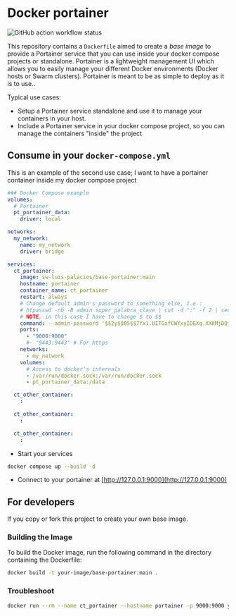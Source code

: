 # Docker portainer

![GitHub action workflow status](https://github.com/SW-Luis-Palacios/base-portainer/actions/workflows/docker-publish.yml/badge.svg)

This repository contains a `Dockerfile` aimed to create a *base image* to provide a Portainer service that you can use inside your docker compose projects or standalone. Portainer is a lightweight management UI which allows you to easily manage your different Docker environments (Docker hosts or Swarm clusters). Portainer is meant to be as simple to deploy as it is to use..

Typical use cases:

- Setup a Portainer service standalone and use it to manage your containers in your host.
- Include a Portainer service in your docker compose project, so you can manage the containers "inside" the project

## Consume in your `docker-compose.yml`

This is an example of the second use case; I want to have a portainer container inside my docker compose project

```yaml
### Docker Compose example
volumes:
  # Portainer
  pt_portainer_data:
    driver: local

networks:
  my_network:
    name: my_network
    driver: bridge

services:
  ct_portainer:
    image: sw-luis-palacios/base-portainer:main
    hostname: portainer
    container_name: ct_portainer
    restart: always
    # Change default admin's password to something else, i.e.:
    # htpasswd -nb -B admin super_palabra_clave | cut -d ":" -f 2 | sed 's/\$/\$\$/g'
    # NOTE, in this case I have to change $ to $$
    command: --admin-password '$$2y$$05$$7Yx1.UITGxfCWYxyIDEXq.XXKMjDQjjYIrT7TAVrB2Fow9BsVlhpe'
    ports:
      - "9000:9000"
      #- "9443:9443" # For https
    networks:
      - my_network
    volumes:
      # Access to docker's internals
      - /var/run/docker.sock:/var/run/docker.sock
      - pt_portainer_data:/data

  ct_other_container:
    :

  ct_other_container:
    :

  ct_other_container:
    :
```

- Start your services

```sh
docker compose up --build -d
```

- Connect to your portainer at [http://127.0.0.1:9000](http://127.0.0.1:9000)

## For developers

If you copy or fork this project to create your own base image.

### Building the Image

To build the Docker image, run the following command in the directory containing the Dockerfile:

```sh
docker build -t your-image/base-portainer:main .
```

### Troubleshoot

```sh
docker run --rm --name ct_portainer --hostname portainer -p 9000:9000 your-image/base-portainer:main
```
